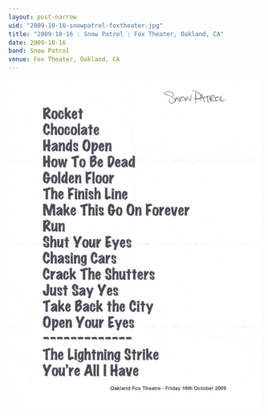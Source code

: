 ```yaml
---
layout: post-narrow
uid: "2009-10-16-snowpatrol-foxtheater.jpg"
title: "2009-10-16 : Snow Patrol : Fox Theater, Oakland, CA"
date: 2009-10-16
band: Snow Patrol
venue: Fox Theater, Oakland, CA
---
```


<div class="showcase">
  <img src="/img/2009/10/20091016-SnowPatrol-FoxTheater.jpg" alt="2009-10-16-snowpatrol-foxtheater.jpg">
</div>
